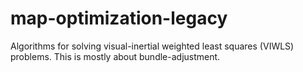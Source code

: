 map-optimization-legacy
===============

Algorithms for solving visual-inertial weighted least squares (VIWLS) problems.
This is mostly about bundle-adjustment.
